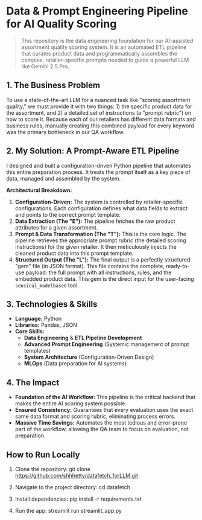 # Data & Prompt Engineering Pipeline for AI Quality Scoring

> This repository is the data engineering foundation for our AI-assisted assortment quality scoring system. It is an automated ETL pipeline that curates product data and programmatically assembles the complex, retailer-specific prompts needed to guide a powerful LLM like Gemini 2.5 Pro.

## 1. The Business Problem
To use a state-of-the-art LLM for a nuanced task like "scoring assortment quality," we must provide it with two things: 1) the specific product data for the assortment, and 2) a detailed set of instructions (a "prompt rubric") on how to score it. Because each of our retailers has different data formats and business rules, manually creating this combined payload for every keyword was the primary bottleneck in our QA workflow.

## 2. My Solution: A Prompt-Aware ETL Pipeline
I designed and built a configuration-driven Python pipeline that automates this entire preparation process. It treats the prompt itself as a key piece of data, managed and assembled by the system.

**Architectural Breakdown:**
1.  **Configuration-Driven:** The system is controlled by retailer-specific configurations. Each configuration defines what data fields to extract and points to the correct prompt template.
2.  **Data Extraction (The "E"):** The pipeline fetches the raw product attributes for a given assortment.
3.  **Prompt & Data Transformation (The "T"):** This is the core logic. The pipeline retrieves the appropriate prompt rubric (the detailed scoring instructions) for the given retailer. It then meticulously injects the cleaned product data into this prompt template.
4.  **Structured Output (The "L"):** The final output is a perfectly structured "gem" file (in JSON format). This file contains the complete, ready-to-use payload: the full prompt with all instructions, rules, and the embedded product data. This gem is the direct input for the user-facing `sensical_modelbased` tool.

## 3. Technologies & Skills
-   **Language:** Python
-   **Libraries:** Pandas, JSON
-   **Core Skills:**
    -   **Data Engineering** & **ETL Pipeline Development**
    -   **Advanced Prompt Engineering** (Systemic management of prompt templates)
    -   **System Architecture** (Configuration-Driven Design)
    -   **MLOps** (Data preparation for AI systems)

## 4. The Impact
-   **Foundation of the AI Workflow:** This pipeline is the critical backend that makes the entire AI scoring system possible.
-   **Ensured Consistency:** Guarantees that every evaluation uses the exact same data format and scoring rubric, eliminating process errors.
-   **Massive Time Savings:** Automates the most tedious and error-prone part of the workflow, allowing the QA team to focus on evaluation, not preparation.

## How to Run Locally
1. Clone the repository:
    git clone https://github.com/shhhetty/datafetch_forLLM.git

2. Navigate to the project directory:
    cd datafetch

3. Install dependencies:
    pip install -r requirements.txt

4. Run the app:
    streamlit run streamlit_app.py
